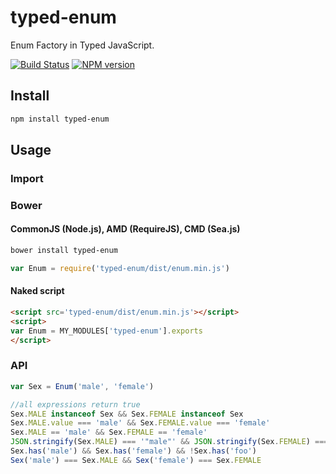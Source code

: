 # typed-enum

  Enum Factory in Typed JavaScript.

  [![Build Status](https://travis-ci.org/hax/typed-enum.png)](https://travis-ci.org/hax/typed-enum)
  [![NPM version](https://badge.fury.io/js/typed-enum.png)](http://badge.fury.io/js/typed-enum)

## Install
```sh
npm install typed-enum
```

## Usage

### Import
### Bower

#### CommonJS (Node.js), AMD (RequireJS), CMD (Sea.js)
```sh
bower install typed-enum
```
```JavaScript
var Enum = require('typed-enum/dist/enum.min.js')
```

#### Naked script
```html
<script src='typed-enum/dist/enum.min.js'></script>
<script>
var Enum = MY_MODULES['typed-enum'].exports
</script>
```

### API

```JavaScript
var Sex = Enum('male', 'female')

//all expressions return true
Sex.MALE instanceof Sex && Sex.FEMALE instanceof Sex
Sex.MALE.value === 'male' && Sex.FEMALE.value === 'female'
Sex.MALE == 'male' && Sex.FEMALE == 'female'
JSON.stringify(Sex.MALE) === '"male"' && JSON.stringify(Sex.FEMALE) === '"female"'
Sex.has('male') && Sex.has('female') && !Sex.has('foo')
Sex('male') === Sex.MALE && Sex('female') === Sex.FEMALE
```
